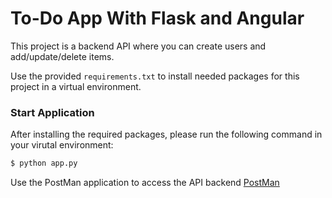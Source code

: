 # To-Do App With Flask and Angular

This project is a backend API where you can create users and add/update/delete items.

Use the provided `requirements.txt` to install needed packages for this project in a virtual environment.

### Start Application
After installing the required packages, please run the following command in your virutal environment:

```bash
$ python app.py
```

Use the PostMan application to access the API backend
[PostMan](https://www.getpostman.com/ "Postman Homepage")